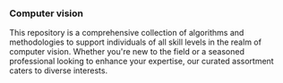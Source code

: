 ### Computer vision

This repository is a comprehensive collection of algorithms and methodologies to support individuals of all skill levels in the realm of computer vision. Whether you're new to the field or a seasoned professional looking to enhance your expertise, our curated assortment caters to diverse interests.

